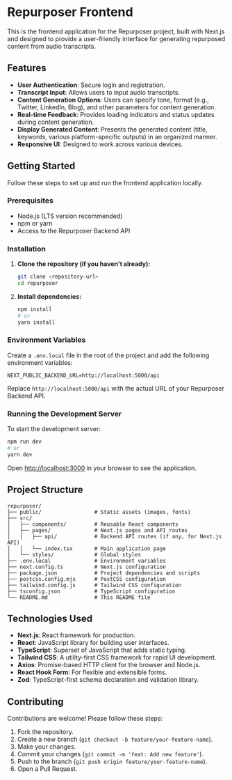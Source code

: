 # Repurposer Frontend

This is the frontend application for the Repurposer project, built with Next.js and designed to provide a user-friendly interface for generating repurposed content from audio transcripts.

## Features

*   **User Authentication**: Secure login and registration.
*   **Transcript Input**: Allows users to input audio transcripts.
*   **Content Generation Options**: Users can specify tone, format (e.g., Twitter, LinkedIn, Blog), and other parameters for content generation.
*   **Real-time Feedback**: Provides loading indicators and status updates during content generation.
*   **Display Generated Content**: Presents the generated content (title, keywords, various platform-specific outputs) in an organized manner.
*   **Responsive UI**: Designed to work across various devices.

## Getting Started

Follow these steps to set up and run the frontend application locally.

### Prerequisites

*   Node.js (LTS version recommended)
*   npm or yarn
*   Access to the Repurposer Backend API

### Installation

1.  **Clone the repository (if you haven't already):**

    ```bash
    git clone <repository-url>
    cd repurposer
    ```

2.  **Install dependencies:**

    ```bash
    npm install
    # or
    yarn install
    ```

### Environment Variables

Create a `.env.local` file in the root of the project and add the following environment variables:

```
NEXT_PUBLIC_BACKEND_URL=http://localhost:5000/api
```

Replace `http://localhost:5000/api` with the actual URL of your Repurposer Backend API.

### Running the Development Server

To start the development server:

```bash
npm run dev
# or
yarn dev
```

Open [http://localhost:3000](http://localhost:3000) in your browser to see the application.

## Project Structure

```
repurposer/
├── public/                 # Static assets (images, fonts)
├── src/
│   ├── components/         # Reusable React components
│   ├── pages/              # Next.js pages and API routes
│   │   ├── api/            # Backend API routes (if any, for Next.js API)
│   │   └── index.tsx       # Main application page
│   └── styles/             # Global styles
├── .env.local              # Environment variables
├── next.config.ts          # Next.js configuration
├── package.json            # Project dependencies and scripts
├── postcss.config.mjs      # PostCSS configuration
├── tailwind.config.js      # Tailwind CSS configuration
├── tsconfig.json           # TypeScript configuration
└── README.md               # This README file
```

## Technologies Used

*   **Next.js**: React framework for production.
*   **React**: JavaScript library for building user interfaces.
*   **TypeScript**: Superset of JavaScript that adds static typing.
*   **Tailwind CSS**: A utility-first CSS framework for rapid UI development.
*   **Axios**: Promise-based HTTP client for the browser and Node.js.
*   **React Hook Form**: For flexible and extensible forms.
*   **Zod**: TypeScript-first schema declaration and validation library.

## Contributing

Contributions are welcome! Please follow these steps:

1.  Fork the repository.
2.  Create a new branch (`git checkout -b feature/your-feature-name`).
3.  Make your changes.
4.  Commit your changes (`git commit -m 'feat: Add new feature'`).
5.  Push to the branch (`git push origin feature/your-feature-name`).
6.  Open a Pull Request.
